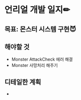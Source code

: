# 언리얼 개발 일지✏



## 목표: 몬스터 시스템 구현😈

## 해야할 것

* Monster AttackCheck 에러 해결
* Monster 사망처리 해주기


## 디테일한 계획

* 
